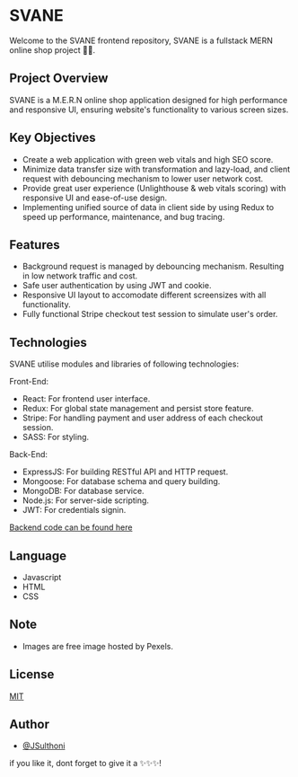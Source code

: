 # SVANE

Welcome to the SVANE frontend repository, SVANE is a fullstack MERN online shop project 🚀✨.

## Project Overview
SVANE is a M.E.R.N online shop application designed for high performance and responsive UI, ensuring website's functionality to various screen sizes.

## Key Objectives
* Create a web application with green web vitals and high SEO score.
* Minimize data transfer size with transformation and lazy-load, and client request with debouncing mechanism to lower user network cost.
* Provide great user experience (Unlighthouse & web vitals scoring) with responsive UI and ease-of-use design.
* Implementing unified source of data in client side by using Redux to speed up performance, maintenance, and bug tracing.

## Features
* Background request is managed by debouncing mechanism. Resulting in low network traffic and cost.
* Safe user authentication by using JWT and cookie.
* Responsive UI layout to accomodate different screensizes with all functionality.
* Fully functional Stripe checkout test session to simulate user's order.

## Technologies
SVANE utilise modules and libraries of following technologies:

Front-End:
* React: For frontend user interface.
* Redux: For global state management and persist store feature.
* Stripe: For handling payment and user address of each checkout session.
* SASS: For styling.

Back-End:
* ExpressJS: For building RESTful API and HTTP request.
* Mongoose: For database schema and query building.
* MongoDB: For database service.
* Node.js: For server-side scripting.
* JWT: For credentials signin.

[Backend code can be found here](https://github.com/JSulthoni/BUNDLER-backend)

## Language
* Javascript
* HTML
* CSS

## Note
- Images are free image hosted by Pexels.

## License
[MIT](https://choosealicense.com/licenses/mit/)


## Author
- [@JSulthoni](https://www.github.com/JSulthoni)

if you like it, dont forget to give it a ✨✨✨!
